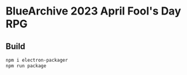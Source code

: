 # BlueArchive 2023 April Fool's Day RPG

## Build

```bash
npm i electron-packager
npm run package
```